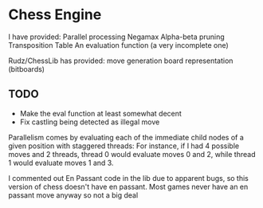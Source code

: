 ﻿# Chess Engine

I have provided:
Parallel processing
Negamax
Alpha-beta pruning
Transposition Table
An evaluation function (a very incomplete one)

Rudz/ChessLib has provided:
move generation
board representation (bitboards)

## TODO
- Make the eval function at least somewhat decent
- Fix castling being detected as illegal move

Parallelism comes by evaluating each of the immediate child nodes of a given position with staggered threads:
For instance, if I had 4 possible moves and 2 threads, thread 0 would evaluate moves 0 and 2, while thread 1 would evaluate moves 1 and 3.

I commented out En Passant code in the lib due to apparent bugs, so this version of chess doesn't have en passant. Most games never have an en passant move anyway so not a big deal